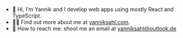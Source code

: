 - 👋 Hi, I’m Yannik and I develop web apps using mostly React and TypeScript.
- 👨‍💻 Find out more about me at [yanniksahl.com](https://yanniksahl.com).
- 💬 How to reach me: shoot me an email at [yanniksahl@outlook.de](mailto:yanniksahl@outlook.de)

